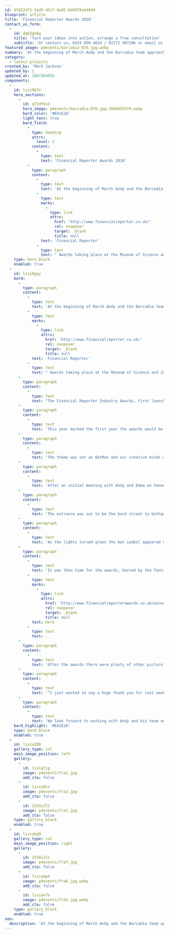 ```yaml
---
id: dfd22df1-2ad5-4b17-8a05-8d4978a44694
blueprint: article
title: 'Financial Reporter Awards 2018'
contact_us_form:
  -
    id: dgGZgkAg
    title: 'Turn your ideas into action, arrange a free consultation'
    subtitle: 'Or contact us… 0333 050 4624 / 01772 497206 or email us: info@p4events.co.uk'
featured_image: p4events/barcadia-076.jpg.webp
summary: 'At the beginning of March Andy and the Barcadia team approached us to assist in the organisation and management of their Financial Reporter Awards taking place at the Museum of'
category:
  - latest-projects
created_by: 'Mark Jackson'
updated_by: 1
updated_at: 1687364593
components:
  -
    id: lixi967n
    hero_sections:
      -
        id: qT2dYbs3
        hero_image: p4events/barcadia-076.jpg-1686855570.webp
        bard_color: '#E61E2A'
        light_text: true
        bard_field:
          -
            type: heading
            attrs:
              level: 2
            content:
              -
                type: text
                text: 'Financial Reporter Awards 2018'
          -
            type: paragraph
            content:
              -
                type: text
                text: 'At the beginning of March Andy and the Barcadia team approached us to assist in the organisation and management of their '
              -
                type: text
                marks:
                  -
                    type: link
                    attrs:
                      href: 'http://www.financialreporter.co.uk/'
                      rel: noopener
                      target: _blank
                      title: null
                text: 'Financial Reporter'
              -
                type: text
                text: " Awards taking place at the Museum of Science and Industry on the 15th\_May."
    type: hero_block
    enabled: true
  -
    id: lixi9ppy
    bard:
      -
        type: paragraph
        content:
          -
            type: text
            text: 'At the beginning of March Andy and the Barcadia team approached us to assist in the organisation and management of their '
          -
            type: text
            marks:
              -
                type: link
                attrs:
                  href: 'http://www.financialreporter.co.uk/'
                  rel: noopener
                  target: _blank
                  title: null
            text: 'Financial Reporter'
          -
            type: text
            text: " Awards taking place at the Museum of Science and Industry on the 15th\_May."
      -
        type: paragraph
        content:
          -
            type: text
            text: "The Financial Reporter Industry Awards, first launched in 2009 and has made a name for itself as the most transparent (and coveted!) awards programme in the industry.\_Developed to support a changing industry by promoting good practice, the prestigious Financial Reporter Awards provide an incentive for firms to go above and beyond, and be rewarded for it by those who know best – the intermediaries. The Financial Reporter readers then vote for any candidate they see fit, without a panel or short-list, means that these awards truly represent the industry’s opinion on who deserves to be recognised.\_The programme spans a wide range of sectors, offering categories for mortgages, secured loans, commercial and bridging finance, insurance, debt solutions, technology and legal."
      -
        type: paragraph
        content:
          -
            type: text
            text: 'This year marked the first year the awards would be hosted live at the event as in previous years th winners were announced online and only they were invited to attend. This change in format meant the guests number were set to triple to nearly 400 and the production aspect of the event would be a crucial part of the awards running without a hitch.'
      -
        type: paragraph
        content:
          -
            type: text
            text: 'The theme was set as BatMan and our creative minds were set to work in producing a mood board to wow the 400 guests whilst being feasible to set up within the museums super tight turn-around time of just 1.5 hours from the museum closing to guests arrival.'
      -
        type: paragraph
        content:
          -
            type: text
            text: 'After an initial meeting with Andy and Emma we honed our proposal and set to work making the magic happen….'
      -
        type: paragraph
        content:
          -
            type: text
            text: 'The entrance was set to be the back street to Gotham with rustic crates, barrels, walk/don’t walk sign, traffic lights, a black cat contortionist (Cat Women in disguise) and buskers along with the all important champagne reception of course.'
      -
        type: paragraph
        content:
          -
            type: text
            text: 'As the lights turned green the bat symbol appeared on the screen and the main room was unveiled. Mail Boys greeted guests with a copy of our very own Gotham Post from a customised post stand, the Joker entertained the crowds with his magic, the Riddler served cocktails at our customised light-box mobile bar, Poison Ivy suspended from the ceiling, Mr Freeze was handing out snow cones and we even had our BatMan arcade machine and Dark Night Returns pinball for guests to play on.'
      -
        type: paragraph
        content:
          -
            type: text
            text: 'It was then time for the awards, hosted by the fantastic Andy Powell! After a short introduction by directors Andy and James the 26 awards ran smoothly with very happy award winners making their way up to the stage to receive their converted awards – see the full list of winners '
          -
            type: text
            marks:
              -
                type: link
                attrs:
                  href: 'http://www.financialreporterawards.co.uk/winners-2018/'
                  rel: noopener
                  target: _blank
                  title: null
            text: here
          -
            type: text
            text: .
      -
        type: paragraph
        content:
          -
            type: text
            text: 'After the awards there were plenty of other picture opportunities, from the Tumbler BatBike to our interactive 3D Gotham City PhotoPod Experience aided by BatMan and Cat Women themselves.'
      -
        type: paragraph
        content:
          -
            type: text
            text: '“I just wanted to say a huge thank you for last week. Tuesday night exceeded all expectations. The whole event ran like clockwork and the feedback we have received already has been incredible” – Andy Sheilds | Managing Director'
      -
        type: paragraph
        content:
          -
            type: text
            text: 'We look forward to working with Andy and his team on many more projects moving forward.'
    bard_highlight: '#E61E2A'
    type: bard_block
    enabled: true
  -
    id: lixia280
    gallery_type: col
    main_image_position: left
    gallery:
      -
        id: lixia7jg
        image: p4events/fra2.jpg
        add_cta: false
      -
        id: lixia8cs
        image: p4events/fra3.jpg
        add_cta: false
      -
        id: 2SSGc2lC
        image: p4events/fra1.jpg
        add_cta: false
    type: gallery_block
    enabled: true
  -
    id: lixiahg9
    gallery_type: col
    main_image_position: right
    gallery:
      -
        id: 2SSGc2lC
        image: p4events/fra7.jpg
        add_cta: false
      -
        id: lixiamp4
        image: p4events/fra6.jpg.webp
        add_cta: false
      -
        id: lixian7n
        image: p4events/fra5.jpg.webp
        add_cta: false
    type: gallery_block
    enabled: true
seo:
  description: 'At the beginning of March Andy and the Barcadia team approached us to assist in the organisation and management of their Financial Reporter Awards taking place at the Museum of Science and Industry on the 15th May.'
---
```

